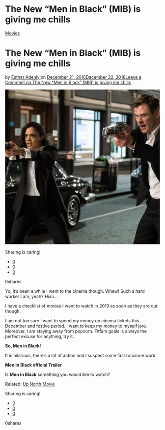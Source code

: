 # The New “Men in Black” (MIB) is giving me chills

[Movies](https://estheradeniyi.com/category/movies/)
# The New &#x201C;Men in Black&#x201D; (MIB) is giving me chills

by [Esther Adeniyi](https://estheradeniyi.com/author/esther-adeniyi/)on [December 21, 2018December 22, 2018](https://estheradeniyi.com/men-in-black-mib/)[Leave a Comment on The New &#x201C;Men in Black&#x201D; (MIB) is giving me chills](https://estheradeniyi.com/men-in-black-mib/#respond)

![men in black](images\men-in-black-.png)

Sharing is caring!

- [0](https://www.facebook.com/sharer/sharer.php?u=https%3A%2F%2Festheradeniyi.com%2Fmen-in-black-mib%2F&amp;t=The%20New%20%22Men%20in%20Black%22%20%28MIB%29%20is%20giving%20me%20chills)
- [0](https://twitter.com/intent/tweet?text=The%20New%20%22Men%20in%20Black%22%20%28MIB%29%20is%20giving%20me%20chills&amp;url=https%3A%2F%2Festheradeniyi.com%2Fmen-in-black-mib%2F)
- [0](#)

0shares

Yo, it&#x2019;s been a while I went to the cinema though. Whew! Such a hard worker&#xA0;I am, yeah? Hian&#x2026;

I have a checklist of movies I want to watch in 2019 as soon as they are out though.

I am not too sure I want to spend my money on cinema tickets this December and festive period. I want to keep my money to myself jare. Moreover, I am staying away from popcorn. Fitfam goals is always the perfect excuse for anything, try it.

**So, Men in Black!**

It is hilarious, there&#x2019;s a lot of action and I suspect some fast romance work.

**Men In Black official Trailer**

Is **Men In Black** something you would like to watch?

Related: [Up North Movie](https://estheradeniyi.com/up-north-movie/)

Sharing is caring!

- [0](https://www.facebook.com/sharer/sharer.php?u=https%3A%2F%2Festheradeniyi.com%2Fmen-in-black-mib%2F&amp;t=The%20New%20%22Men%20in%20Black%22%20%28MIB%29%20is%20giving%20me%20chills)
- [0](https://twitter.com/intent/tweet?text=The%20New%20%22Men%20in%20Black%22%20%28MIB%29%20is%20giving%20me%20chills&amp;url=https%3A%2F%2Festheradeniyi.com%2Fmen-in-black-mib%2F)
- [0](#)

0shares